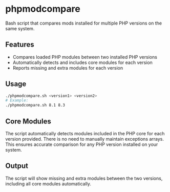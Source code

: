 # phpmodcompare

Bash script that compares mods installed for multiple PHP versions on the same system.

## Features
- Compares loaded PHP modules between two installed PHP versions
- Automatically detects and includes core modules for each version
- Reports missing and extra modules for each version

## Usage

```bash
./phpmodcompare.sh <version1> <version2>
# Example:
./phpmodcompare.sh 8.1 8.3
```

## Core Modules
The script automatically detects modules included in the PHP core for each version provided. There is no need to manually maintain exceptions arrays. This ensures accurate comparison for any PHP version installed on your system.

## Output
The script will show missing and extra modules between the two versions, including all core modules automatically.
